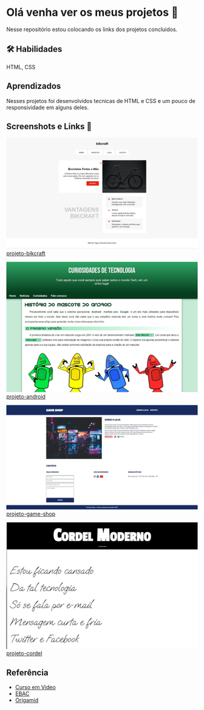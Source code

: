 # Olá venha ver os meus projetos 👀

Nesse repositório estou colocando os links dos projetos concluidos.

## 🛠 Habilidades
 HTML, CSS


## Aprendizados

Nesses projetos foi desenvolvidos tecnicas de HTML e CSS e um pouco de responsividade em alguns deles.

## Screenshots e Links 🔗

![projeto-bikcraft](https://github.com/emmanuelmarcosdeoliveira/meus-projetos-educacionais/blob/main/projeto-bikcraft.jpg?raw=true) [projeto-bikcraft](https://emmanuelmarcosdeoliveira.github.io/projeto-bikcraft/)

![projeto-android](https://github.com/emmanuelmarcosdeoliveira/meus-projetos-educacionais/blob/main/projeto-android.jpg?raw=true//468x300?text=App+Screenshot+Here) [projeto-android](https://projetos-educacionais-ot3b.vercel.app/)

![Projeto-game-shop](https://github.com/emmanuelmarcosdeoliveira/meus-projetos-educacionais/blob/main/projeto-game-shop.jpg?raw=true) [projeto-game-shop](https://1-projeto-game-shop.vercel.app/)


![Projeto-cordel](https://github.com/emmanuelmarcosdeoliveira/meus-projetos-educacionais/blob/main/projeto-cordel.jpg?raw=true) [projeto-cordel](https://emmanuelmarcosdeoliveira.github.io/projeto-cordel/)







## Referência

 - [Curso em Video](https://www.cursoemvideo.com.br)
 - [EBAC](https://ebac.art.br/)
 - [Origamid](https://www.origamid.com/)



